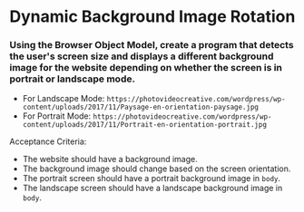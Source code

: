 # Dynamic Background Image Rotation

### Using the Browser Object Model, create a program that detects the user's screen size and displays a different background image for the website depending on whether the screen is in portrait or landscape mode.

- For Landscape Mode: `https://photovideocreative.com/wordpress/wp-content/uploads/2017/11/Paysage-en-orientation-paysage.jpg`
- For Portrait Mode: `https://photovideocreative.com/wordpress/wp-content/uploads/2017/11/Portrait-en-orientation-portrait.jpg`

Acceptance Criteria:

- The website should have a background image.
- The background image should change based on the screen orientation.
- The portrait screen should have a portrait background image in `body`.
- The landscape screen should have a landscape background image in `body`.

